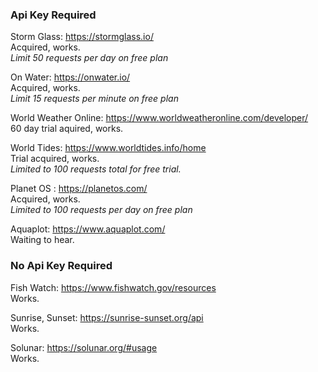 ### Api Key Required  
  
Storm Glass: https://stormglass.io/  
   Acquired, works.  
   *Limit 50 requests per day on free plan*  
  
On Water: https://onwater.io/  
   Acquired, works.  
   *Limit 15 requests per minute on free plan*  
  
World Weather Online: https://www.worldweatheronline.com/developer/  
   60 day trial aquired, works.  
     
World Tides: https://www.worldtides.info/home  
   Trial acquired, works.  
   *Limited to 100 requests total for free trial.*  
  
Planet OS : https://planetos.com/  
   Acquired, works.  
   *Limited to 100 requests per day on free plan*  
  
Aquaplot: https://www.aquaplot.com/  
   Waiting to hear.  
  
  
### No Api Key Required  
Fish Watch: https://www.fishwatch.gov/resources  
   Works.  
  
Sunrise, Sunset: https://sunrise-sunset.org/api  
   Works.  

Solunar: https://solunar.org/#usage  
   Works.  
